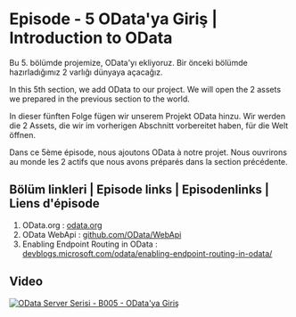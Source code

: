 # Episode - 5 OData'ya Giriş | Introduction to OData

Bu 5. bölümde projemize, OData'yı ekliyoruz. Bir önceki bölümde hazırladığımız 2 varlığı dünyaya açacağız.

In this 5th section, we add OData to our project. We will open the 2 assets we prepared in the previous section to the world.

In dieser fünften Folge fügen wir unserem Projekt OData hinzu. Wir werden die 2 Assets, die wir im vorherigen Abschnitt vorbereitet haben, für die Welt öffnen.

Dans ce 5ème épisode, nous ajoutons OData à notre projet. Nous ouvrirons au monde les 2 actifs que nous avons préparés dans la section précédente.

## Bölüm linkleri | Episode links | Episodenlinks | Liens d'épisode

1. OData.org : [odata.org](https://www.odata.org/)
2. OData WebApi : [github.com/OData/WebApi](https://github.com/OData/WebApi)
3. Enabling Endpoint Routing in OData : [devblogs.microsoft.com/odata/enabling-endpoint-routing-in-odata/](https://devblogs.microsoft.com/odata/enabling-endpoint-routing-in-odata/)

## Video  

[![OData Server Serisi - B005 - OData'ya Giriş](https://i.ytimg.com/vi_webp/V3NsT_o33Ng/maxresdefault.webp)](http://www.youtube.com/watch?v=V3NsT_o33Ng)
